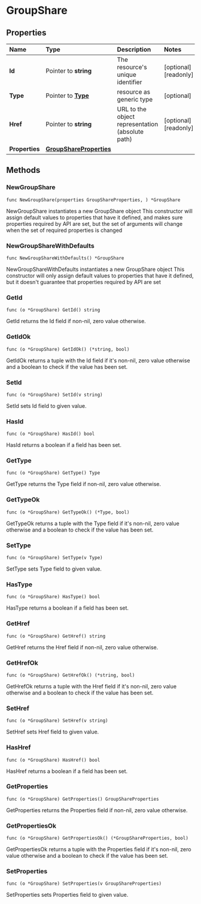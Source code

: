 # GroupShare

## Properties

| Name | Type | Description | Notes |
| :--- | :--- | :--- | :--- |
| **Id** | Pointer to **string** | The resource's unique identifier | \[optional\] \[readonly\] |
| **Type** | Pointer to [**Type**](type.md) | resource as generic type | \[optional\] |
| **Href** | Pointer to **string** | URL to the object representation \(absolute path\) | \[optional\] \[readonly\] |
| **Properties** | [**GroupShareProperties**](groupshareproperties.md) |  |  |

## Methods

### NewGroupShare

`func NewGroupShare(properties GroupShareProperties, ) *GroupShare`

NewGroupShare instantiates a new GroupShare object This constructor will assign default values to properties that have it defined, and makes sure properties required by API are set, but the set of arguments will change when the set of required properties is changed

### NewGroupShareWithDefaults

`func NewGroupShareWithDefaults() *GroupShare`

NewGroupShareWithDefaults instantiates a new GroupShare object This constructor will only assign default values to properties that have it defined, but it doesn't guarantee that properties required by API are set

### GetId

`func (o *GroupShare) GetId() string`

GetId returns the Id field if non-nil, zero value otherwise.

### GetIdOk

`func (o *GroupShare) GetIdOk() (*string, bool)`

GetIdOk returns a tuple with the Id field if it's non-nil, zero value otherwise and a boolean to check if the value has been set.

### SetId

`func (o *GroupShare) SetId(v string)`

SetId sets Id field to given value.

### HasId

`func (o *GroupShare) HasId() bool`

HasId returns a boolean if a field has been set.

### GetType

`func (o *GroupShare) GetType() Type`

GetType returns the Type field if non-nil, zero value otherwise.

### GetTypeOk

`func (o *GroupShare) GetTypeOk() (*Type, bool)`

GetTypeOk returns a tuple with the Type field if it's non-nil, zero value otherwise and a boolean to check if the value has been set.

### SetType

`func (o *GroupShare) SetType(v Type)`

SetType sets Type field to given value.

### HasType

`func (o *GroupShare) HasType() bool`

HasType returns a boolean if a field has been set.

### GetHref

`func (o *GroupShare) GetHref() string`

GetHref returns the Href field if non-nil, zero value otherwise.

### GetHrefOk

`func (o *GroupShare) GetHrefOk() (*string, bool)`

GetHrefOk returns a tuple with the Href field if it's non-nil, zero value otherwise and a boolean to check if the value has been set.

### SetHref

`func (o *GroupShare) SetHref(v string)`

SetHref sets Href field to given value.

### HasHref

`func (o *GroupShare) HasHref() bool`

HasHref returns a boolean if a field has been set.

### GetProperties

`func (o *GroupShare) GetProperties() GroupShareProperties`

GetProperties returns the Properties field if non-nil, zero value otherwise.

### GetPropertiesOk

`func (o *GroupShare) GetPropertiesOk() (*GroupShareProperties, bool)`

GetPropertiesOk returns a tuple with the Properties field if it's non-nil, zero value otherwise and a boolean to check if the value has been set.

### SetProperties

`func (o *GroupShare) SetProperties(v GroupShareProperties)`

SetProperties sets Properties field to given value.

